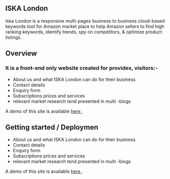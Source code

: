 <h2> ISKA London </h2>

Iska London is a responsive multi-pages business to business cloud-based keywords tool for Amazon market place to help Amazon sellers to
find high ranking keywords, identify trends, spy on competitors, & optimize product listings.

<h2> Overview </h2>

<p>
 
<h3> It is a front-end only website created for provides, visitors:-  </h3>

<ul>

<li> About us and what ISKA London can do for their business </li>
<li> Contact details </li>
<li> Enquiry form </li>
<li> Subscriptions prices and services </li>
<li> relevant market research tend presented in multi -blogs </li>

</ul>

</p>

<p> A demo of this site is available <a href="https://rajaneesh80.github.io/keywords-tool/index.html" rel="nofollow"> here </a>.</p>

<h2> Getting started / Deploymen </h2>

<p>
 


<ul>

<li> About us and what ISKA London can do for their business </li>
<li> Contact details </li>
<li> Enquiry form </li>
<li> Subscriptions prices and services </li>
<li> relevant market research tend presented in multi -blogs </li>

</ul>

</p>

<p> A demo of this site is available <a href="https://rajaneesh80.github.io/keywords-tool/index.html" rel="nofollow"> here </a>.</p>


